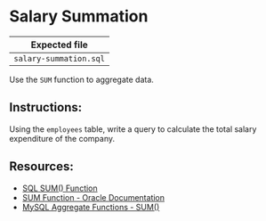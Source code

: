 # Salary Summation

| Expected file |
| ------------- |
| `salary-summation.sql` |

Use the `SUM` function to aggregate data.

## Instructions:

Using the `employees` table, write a query to calculate the total salary expenditure of the company.

## Resources:

- [SQL SUM() Function](https://www.w3schools.com/sql/sql_count_avg_sum.asp)
- [SUM Function - Oracle Documentation](https://docs.oracle.com/en/database/oracle/oracle-database/19/sqlrf/SUM.html)
- [MySQL Aggregate Functions - SUM()](https://dev.mysql.com/doc/refman/8.0/en/aggregate-functions.html#function_sum)
